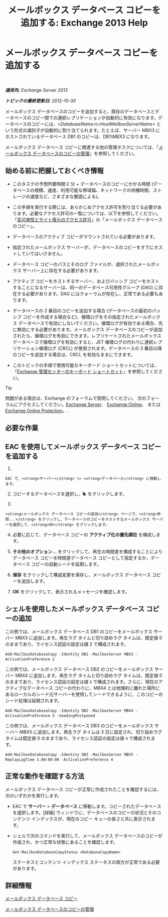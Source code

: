 ﻿---
title: 'メールボックス データベース コピーを追加する: Exchange 2013 Help'
TOCTitle: メールボックス データベース コピーを追加する
ms:assetid: 784bf48f-8af5-422c-a63f-2f01fc0cf151
ms:mtpsurl: https://technet.microsoft.com/ja-jp/library/Dd298080(v=EXCHG.150)
ms:contentKeyID: 48269680
ms.date: 05/23/2018
mtps_version: v=EXCHG.150
ms.translationtype: MT
---

# メールボックス データベース コピーを追加する

 

_**適用先:** Exchange Server 2013_

_**トピックの最終更新日:** 2012-10-30_

メールボックス データベースのコピーを追加すると、既存のデータベースとデータベースのコピー間での連続レプリケーションが自動的に有効になります。データベースのコピーには、\<*DatabaseName*\>\\\<*HostMailboxServerName*\> という形式の識別子が自動的に割り当てられます。たとえば、サーバー MBX3 にホストされているデータベース DB1 のコピーは、DB1\\MBX3 になります。

メールボックス データベース コピーに関連する他の管理タスクについては、「[メールボックス データベースのコピーの管理](managing-mailbox-database-copies-exchange-2013-help.md)」を参照してください。

## 始める前に把握しておくべき情報

  - このタスクの予想所要時間:2 分 + データベースのコピーにかかる時間 (データベースの規模、速度、利用可能な帯域幅、ネットワークの待機時間、ストレージの速度など、さまざまな要因による)。

  - この手順を実行する際には、あらかじめアクセス許可を割り当てる必要があります。必要なアクセス許可の一覧については、以下を参照してください。「[高可用性とサイト復元のアクセス許可](high-availability-and-site-resilience-permissions-exchange-2013-help.md)」の「メールボックス データベースのコピー」。

  - データベースのアクティブ コピーがマウントされている必要があります。

  - 指定されたメールボックス サーバーが、データベースのコピーをすでにホストしていてはいけません。

  - データベース コピーのパスとそのログ ファイルが、選択されたメールボックス サーバー上に存在する必要があります。

  - アクティブ コピーをホストするサーバー、およびパッシブ コピーをホストすることになるサーバーは、同一のデータベース可用性グループ (DAG) に存在する必要があります。DAG にはクォーラムが存在し、正常である必要もあります。

  - データベースの 2 番目のコピーを追加する場合 (データベースの最初のパッシブ コピーを作成する場合など)、循環ログをその指定されたメールボックス データベースで有効にしないでください。循環ログが有効である場合、先に無効にする必要があります。メールボックス データベースのコピーが追加されたら、循環ログを有効にできます。レプリケートされたメールボックス データベースで循環ログを有効にすると、JET 循環ログの代わりに連続レプリケーション循環ログ (CRCL) が使用されます。データベースの 3 番目以降のコピーを追加する場合は、CRCL を有効なままにできます。

  - このトピックの手順で使用可能なキーボード ショートカットについては、「[Exchange 管理センターのキーボード ショートカット](keyboard-shortcuts-in-the-exchange-admin-center-exchange-online-protection-help.md)」を参照してください。


> [!TIP]
> 問題がある場合は、Exchange のフォーラムで質問してください。 次のフォーラムにアクセスしてください。<A href="https://go.microsoft.com/fwlink/p/?linkid=60612">Exchange Server</A>、 <A href="https://go.microsoft.com/fwlink/p/?linkid=267542">Exchange Online</A>、 または <A href="https://go.microsoft.com/fwlink/p/?linkid=285351">Exchange Online Protection</A>。.



## 必要な作業

## EAC を使用してメールボックス データベース コピーを追加する

1.  
    
    EAC で、<strong>サーバー</strong> \> <strong>データベース</strong> に移動します。

2.  コピーするデータベースを選択し、![データベース コピーの追加](images/Dd298080.435c15ff-abf2-4de8-b280-f053db1afa13(EXCHG.150).gif "データベース コピーの追加") をクリックします。

3.  
    
    <strong>メールボックス データベース コピーの追加</strong> ページで、<strong>参照...</strong> をクリックし、データベースのコピーをホストするメールボックス サーバーを選択して、<strong>OK</strong> をクリックします。

4.  必要に応じて、データベース コピーの <strong>アクティブ化の優先順位</strong> を構成します。

5.  <strong>その他のオプション…</strong> をクリックして、再生の時間差を構成することによりデータベース コピーを時間差データベース コピーとして指定するか、データベース コピーの自動シードを延期します。

6.  <strong>保存</strong> をクリックして構成変更を保存し、メールボックス データベース コピーを追加します。

7.  <strong>OK</strong> をクリックして、表示されるメッセージを確認します。

## シェルを使用したメールボックス データベース コピーの追加

この例では、メールボックス データベース DB1 のコピーをメールボックス サーバー MBX3 に追加します。再生ラグ タイムと切り詰めラグ タイムは、既定値 0 のままであり、ライセンス認証の設定は値 2 で構成されます。

    Add-MailboxDatabaseCopy -Identity DB1 -MailboxServer MBX3 -ActivationPreference 2

この例では、メールボックス データベース DB2 のコピーをメールボックス サーバー MBX4 に追加します。再生ラグ タイムと切り詰めラグ タイムは、既定値 0 のままであり、ライセンス認証の設定は値 `5` で構成されます。さらに、現在のアクティブなデータベース コピーの代わりに、MBX4 とは地理的に離れた場所にあるローカルのシード元サーバーを使用してシードできるように、このコピーのシード処理は延期されます。

    Add-MailboxDatabaseCopy -Identity DB2 -MailboxServer MBX4 -ActivationPreference 5 -SeedingPostponed

この例では、メールボックス データベース DB3 のコピーをメールボックス サーバー MBX5 に追加します。再生ラグ タイムは 3 日に設定され、切り詰めラグ タイムは既定値 0 のままであり、ライセンス認証の設定は値 `4` で構成されます。

    Add-MailboxDatabaseCopy -Identity DB3 -MailboxServer MBX5 -ReplayLagTime 3.00:00:00 -ActivationPreference 4

## 正常な動作を確認する方法

メールボックス データベース コピーが正常に作成されたことを確認するには、次のいずれかを実行します。

  - EAC で <strong>サーバー</strong> \> <strong>データベース</strong> に移動します。コピーされたデータベースを選択します。\[詳細\] ウィンドウに、データベースのコピーの状況とそのコンテンツ インデックスが、現在のコピー キューの長さと共に表示されます。

  - シェルで次のコマンドを実行して、メールボックス データベースのコピーが作成され、かつ正常な状態にあることを確認します。
    
        Get-MailboxDatabaseCopyStatus <DatabaseCopyName>
    
    ステータスとコンテンツ インデックス ステータスの両方が正常である必要があります。

## 詳細情報

[メールボックス データベース コピー](mailbox-database-copies-exchange-2013-help.md)

[メールボックス データベースのコピーの管理](managing-mailbox-database-copies-exchange-2013-help.md)

